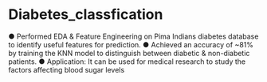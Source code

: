 # Diabetes_classfication
● Performed EDA & Feature Engineering on Pima Indians diabetes database to identify useful features for prediction.
● Achieved an accuracy of ~81% by training the KNN model to distinguish between diabetic & non-diabetic patients.
● Application: It can be used for medical research to study the factors affecting blood sugar levels
